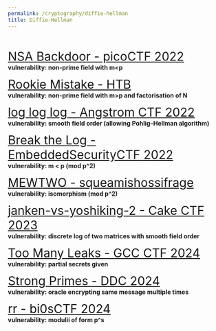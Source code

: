 ```yaml
---
permalink: /cryptography/diffie-hellman
title: Diffie-Hellman
---
```


<br>


<span style="font-size:2em;">   [NSA Backdoor - picoCTF 2022](/cryptography/diffie-hellman/nsa-backdoorpicoCTF-2022)       </span> <br>
__vulnerability: non-prime field with m<p__


<span style="font-size:2em;">   [Rookie Mistake - HTB](/cryptography/diffie-hellman/Rookie-Mistake-HTB)       </span> <br>
__vulnerability: non-prime field with m>p and factorisation of N__


<span style="font-size:2em;">   [log log log - Angstrom CTF 2022](/cryptography/diffie-hellman/logloglog-Angstrom-CTF-2022)       </span> <br>
__vulnerability: smooth field order (allowing Pohlig–Hellman algorithm)__


<span style="font-size:2em;">   [Break the Log - EmbeddedSecurityCTF 2022](/cryptography/diffie-hellman/Break-the-Log-EmbeddedSecurityCTF-2022)  </span> <br>
__vulnerability: m < p (mod p^2)__


<span style="font-size:2em;">   [MEWTWO - squeamishossifrage](/cryptography/diffie-hellman/MEWTWO-squeamishossifrage)       </span> <br>
__vulnerability: isomorphism (mod p^2)__


<span style="font-size:2em;">   [janken-vs-yoshiking-2 - Cake CTF 2023](/cryptography/janken-vs-yoshiking-2-CakeCTF-2023)       </span> <br>
__vulnerability: discrete log of two matrices with smooth field order__


<span style="font-size:2em;">   [Too Many Leaks - GCC CTF 2024](/cryptography/diffie-hellman/Too-Many-Leaks-GCC-CTF-2024)       </span> <br>
__vulnerability: partial secrets given__


<span style="font-size:2em;">   [Strong Primes - DDC 2024](/cryptography/diffie-hellman/Strong-Primes-DDC2024)       </span> <br>
__vulnerability: oracle encrypting same message multiple times__


<span style="font-size:2em;">   [rr - bi0sCTF 2024](/cryptography/diffie-hellman/rr-bi0sCTF2024)       </span> <br>
__vulnerability: modulii of form p^s__
